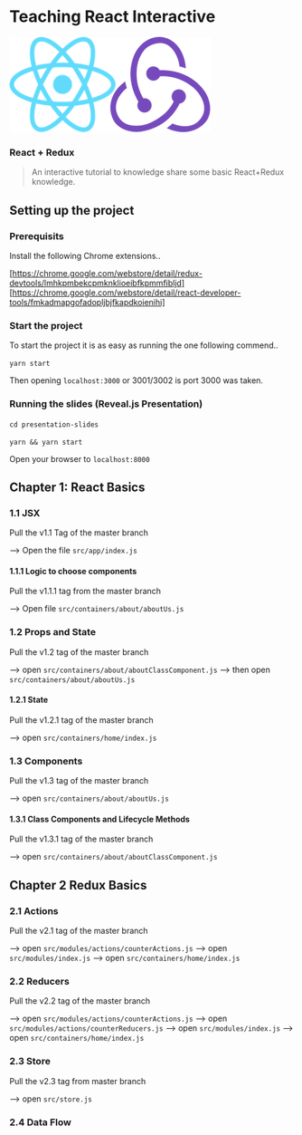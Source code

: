 # Teaching React Interactive

![React + Redux](./presentation-slides/assets/images/ReactRedux.png)
### React + Redux

> An interactive tutorial to knowledge share some basic React+Redux knowledge.

## Setting up the project

### Prerequisits

Install the following Chrome extensions..

[https://chrome.google.com/webstore/detail/redux-devtools/lmhkpmbekcpmknklioeibfkpmmfibljd]
[https://chrome.google.com/webstore/detail/react-developer-tools/fmkadmapgofadopljbjfkapdkoienihi]

### Start the project

To start the project it is as easy as running the one following commend..

`yarn start`

Then opening `localhost:3000` or 3001/3002 is port 3000 was taken.

### Running the slides (Reveal.js Presentation)

`cd presentation-slides`

`yarn && yarn start`

Open your browser to `localhost:8000`

## Chapter 1: React Basics

### 1.1 JSX

Pull the v1.1 Tag of the master branch

--> Open the file `src/app/index.js`

#### 1.1.1 Logic to choose components

Pull the v1.1.1 tag from the master branch

--> Open file `src/containers/about/aboutUs.js`

### 1.2 Props and State

Pull the v1.2 tag of the master branch

--> open `src/containers/about/aboutClassComponent.js`
--> then open `src/containers/about/aboutUs.js`

#### 1.2.1 State

Pull the v1.2.1 tag of the master branch

--> open `src/containers/home/index.js`

### 1.3 Components

Pull the v1.3 tag of the master branch

--> open `src/containers/about/aboutUs.js`

#### 1.3.1 Class Components and Lifecycle Methods

Pull the v1.3.1 tag of the master branch

--> open `src/containers/about/aboutClassComponent.js`


## Chapter 2 Redux Basics

### 2.1 Actions

Pull the v2.1 tag of the master branch

--> open `src/modules/actions/counterActions.js`
--> open `src/modules/index.js`
--> open `src/containers/home/index.js`

### 2.2 Reducers

Pull the v2.2 tag of the master branch

--> open `src/modules/actions/counterActions.js`
--> open `src/modules/actions/counterReducers.js`
--> open `src/modules/index.js`
--> open `src/containers/home/index.js`

### 2.3 Store

Pull the v2.3 tag from master branch

--> open `src/store.js`

### 2.4 Data Flow